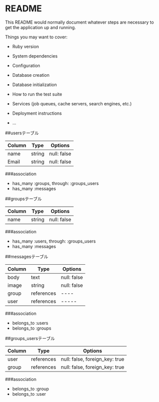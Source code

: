 # README

This README would normally document whatever steps are necessary to get the
application up and running.

Things you may want to cover:

* Ruby version

* System dependencies

* Configuration

* Database creation

* Database initialization

* How to run the test suite

* Services (job queues, cache servers, search engines, etc.)

* Deployment instructions

* ...




##usersテーブル

|Column|Type|Options|
|------|----|-------|
|name|string|null: false|
|Email|string|null: false|

###association
- has_many :groups, through: :groups_users
- has_many :messages




##groupsテーブル

|Column|Type|Options|
|------|----|-------|
|name|string|null: false|

###association
- has_many :users, through: :groups_users
- has_many :messages




##messagesテーブル

|Column|Type|Options|
|-----|----|--------|
|body|text|null: false|
|image|string|null: false|
|group|references|----|
|user|references|-----|

###association
- belongs_to :users
- belongs_to :groups




##groups_usersテーブル

|Column|Type|Options|
|------|----|-------|
|user|references|null: false, foreign_key: true|
|group|references|null: false, foreign_key: true|

###association
- belongs_to :group
- belongs_to :user